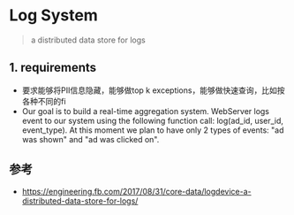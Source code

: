 # Log System
> a distributed data store for logs

## 1. requirements
- 要求能够将PII信息隐藏，能够做top k exceptions，能够做快速查询，比如按各种不同的fi
- Our goal is to build a real-time aggregation system. WebServer logs event to our system using the following function call: log(ad_id, user_id, event_type).
At this moment we plan to have only 2 types of events: "ad was shown" and "ad was clicked on".



## 参考
- https://engineering.fb.com/2017/08/31/core-data/logdevice-a-distributed-data-store-for-logs/
